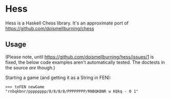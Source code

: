 # Hess

Hess is a Haskell Chess library. It's an approximate port of https://github.com/doismellburning/chess

## Usage

(Please note, until https://github.com/doismellburning/hess/issues/1 is fixed, the below code examples aren't automatically tested. The doctests in the source _are_ though.)

Starting a game (and getting it as a String in FEN):

    >>> toFEN newGame
    "rnbqkbnr/pppppppp/8/8/8/8/PPPPPPPP/RNBQKBNR w KQkq - 0 1"
